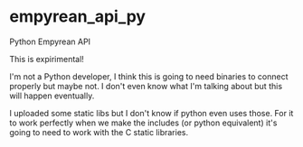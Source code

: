 empyrean_api_py
===============

Python Empyrean API

This is expirimental!

I'm not a Python developer, I think this is going to need binaries to connect properly but maybe not.
I don't even know what I'm talking about but this will happen eventually.

I uploaded some static libs but I don't know if python even uses those.
For it to work perfectly when we make the includes (or python equivalent) it's going to need to work with the C static libraries.